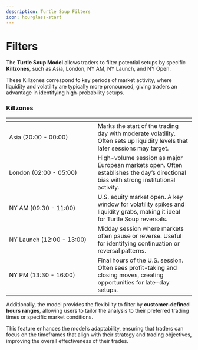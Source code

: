 ```yaml
---
description: Turtle Soup Filters
icon: hourglass-start
---
```


# Filters

The **Turtle Soup Model** allows traders to filter potential setups by specific **Killzones**, such as Asia, London, NY AM, NY Launch, and NY Open.&#x20;

These Killzones correspond to key periods of market activity, where liquidity and volatility are typically more pronounced, giving traders an advantage in identifying high-probability setups.

### Killzones

<table><thead><tr><th width="224.4140625"></th><th></th></tr></thead><tbody><tr><td>Asia (20:00 - 00:00)</td><td>Marks the start of the trading day with moderate volatility. Often sets up liquidity levels that later sessions may target.</td></tr><tr><td>London (02:00 - 05:00)</td><td>High-volume session as major European markets open. Often establishes the day’s directional bias with strong institutional activity.</td></tr><tr><td>NY AM (09:30 - 11:00)</td><td>U.S. equity market open. A key window for volatility spikes and liquidity grabs, making it ideal for Turtle Soup reversals.</td></tr><tr><td>NY Launch (12:00 - 13:00)</td><td>Midday session where markets often pause or reverse. Useful for identifying continuation or reversal patterns.</td></tr><tr><td>NY PM (13:30 - 16:00)</td><td>Final hours of the U.S. session. Often sees profit-taking and closing moves, creating opportunities for late-day setups.</td></tr></tbody></table>

Additionally, the model provides the flexibility to filter by **customer-defined hours ranges**, allowing users to tailor the analysis to their preferred trading times or specific market conditions.&#x20;

This feature enhances the model’s adaptability, ensuring that traders can focus on the timeframes that align with their strategy and trading objectives, improving the overall effectiveness of their trades.
